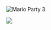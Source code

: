 ![Mario Party 3](https://media.discordapp.net/attachments/872764411851452416/994832403195498506/MarioParty3Logo4.png)

[![](https://img.shields.io/discord/994839212618690590?color=%235865F2&label=Discord&logo=discord&logoColor=ffffff&style=plastic)](https://discord.gg/T4faGveujK)

